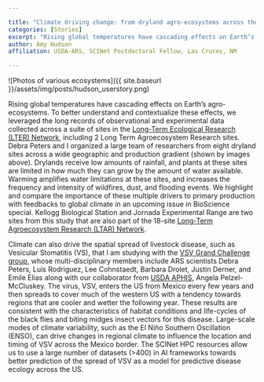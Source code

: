 ```yaml
---

title: "Climate driving change: from dryland agro-ecosystems across the globe to the spread of a livestock disease across the western US"
categories: [Stories]
excerpt: "Rising global temperatures have cascading effects on Earth’s agro-ecosystems. To better understand and contextualize these effects,"
author: Amy Hudson
affiliation: USDA-ARS, SCINet Postdoctoral Fellow, Las Cruces, NM

---
```



![Photos of various ecosystems]({{ site.baseurl }}/assets/img/posts/hudson_userstory.png)

Rising global temperatures have cascading effects on Earth’s agro-ecosystems. To better understand and contextualize these effects, we leveraged the long records of observational and experimental data collected across a suite of sites in the [Long-Term Ecological Research (LTER) Network](https://lternet.edu/site/), including 2 Long Term Agroecosystem Research sites. Debra Peters and I organized a large team of researchers from eight dryland sites across a wide geographic and production gradient (shown by images above). Drylands receive low amounts of rainfall, and plants at these sites are limited in how much they can grow by the amount of water available. Warming amplifies water limitations at these sites, and increases the frequency and intensity of wildfires, dust, and flooding events. We highlight and compare the importance of these multiple drivers to primary production with feedbacks to global climate in an upcoming issue in BioScience special. Kellogg Biological Station and Jornada Experimental Range are two sites from this study that are also part of the 18-site [Long-Term Agroecosystem Research (LTAR) Network](https://ltar.ars.usda.gov/). 

Climate can also drive the spatial spread of livestock disease, such as Vesicular Stomatitis (VS), that I am studying with the [VSV Grand Challenge group](https://www.arcgis.com/apps/Cascade/index.html?appid=fd88cccd645a4e1bb263c56bb00e6eba&utm_medium=email&utm_source=govdelivery), whose multi-disciplinary members include ARS scientists Debra Peters, Luis Rodriguez, Lee Cohnstaedt, Barbara Drolet, Justin Derner, and Emile Elias along with our collaborator from [USDA APHIS](https://www.aphis.usda.gov/aphis/ourfocus/animalhealth/animal-disease-information/cattle-disease-information/vsv-reports), Angela Pelzel-McCluskey. The virus, VSV, enters the US from Mexico every few years and then spreads to cover much of the western US with a tendency towards regions that are cooler and wetter the following year. These results are consistent with the characteristics of habitat conditions and life-cycles of the black flies and biting midges insect vectors for this disease. Large-scale modes of climate variability, such as the El Niño Southern Oscillation (ENSO), can drive changes in regional climate to influence the location and timing of VSV across the Mexico border. The SCINet HPC resources allow us to use a large number of datasets (>400) in AI frameworks towards better prediction of the spread of VSV as a model for predictive disease ecology across the US.
